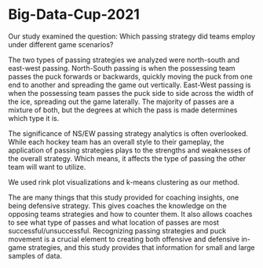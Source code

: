 # Big-Data-Cup-2021

Our study examined the question: Which passing strategy did teams employ under different game scenarios?

The two types of passing strategies we analyzed were north-south and east-west passing. North-South passing is when the possessing team passes the puck forwards or backwards, quickly moving the puck from one end to another and spreading the game out vertically. East-West passing is when the possessing team passes the puck side to side across the width of the ice, spreading out the game laterally. The majority of passes are a mixture of both, but the degrees at which the pass is made determines which type it is. 

The significance of NS/EW passing strategy analytics is often overlooked. While each hockey team has an overall style to their gameplay, the application of passing strategies plays to the strengths and weaknesses of the overall strategy. Which means, it affects the type of passing the other team will want to utilize.

We used rink plot visualizations and k-means clustering as our method. 

The are many things that this study provided for coaching insights, one being defensive strategy. This gives coaches the knowledge on the opposing teams strategies and how to counter them. It also allows coaches to see what type of passes and what location of passes are most successful/unsuccessful. Recognizing passing strategies and puck movement is a crucial element to creating both offensive and defensive in-game strategies, and this study provides that information for small and large samples of data. 
